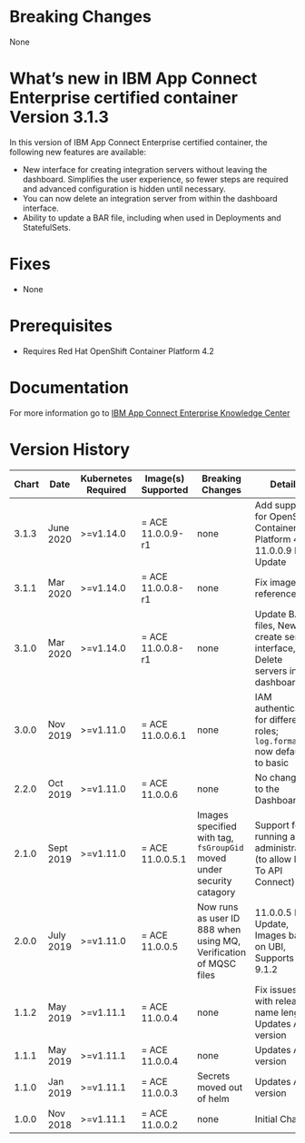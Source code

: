# Breaking Changes

None

# What’s new in IBM App Connect Enterprise certified container Version 3.1.3

In this version of IBM App Connect Enterprise certified container, the following new features are available:

* New interface for creating integration servers without leaving the dashboard. Simplifies the user experience, so fewer steps are required and advanced configuration is hidden until necessary.
* You can now delete an integration server from within the dashboard interface.
* Ability to update a BAR file, including when used in Deployments and StatefulSets.

# Fixes

* None

# Prerequisites

* Requires Red Hat OpenShift Container Platform 4.2

# Documentation

For more information go to [IBM App Connect Enterprise Knowledge Center](https://ibm.biz/ACEv11ContainerDocs)

# Version History

| Chart | Date | Kubernetes Required | Image(s) Supported | Breaking Changes | Details |
| ----- | ---- | ------------------- | ------------------ | ---------------- | ------- |
| 3.1.3 | June 2020 | >=v1.14.0 | = ACE 11.0.0.9-r1 | none | Add support for OpenShift Container Platform 4.4, 11.0.0.9 FP Update |
| 3.1.1 | Mar 2020 | >=v1.14.0 | = ACE 11.0.0.8-r1 | none | Fix image references |
| 3.1.0 | Mar 2020 | >=v1.14.0 | = ACE 11.0.0.8-r1 | none | Update BAR files, New create server interface, Delete servers in dashboard |
| 3.0.0 | Nov 2019 | >=v1.11.0 | = ACE 11.0.0.6.1 | none | IAM authentication for different roles; `log.format` now defaults to basic |
| 2.2.0 | Oct 2019 | >=v1.11.0 | = ACE 11.0.0.6 | none | No changes to the Dashboard |
| 2.1.0 | Sept 2019 | >=v1.11.0 | = ACE 11.0.0.5.1 | Images specified with tag, `fsGroupGid` moved under security catagory | Support for running as an administrator (to allow Push To API Connect) |
| 2.0.0 | July 2019 | >=v1.11.0 | = ACE 11.0.0.5 | Now runs as user ID 888 when using MQ, Verification of MQSC files | 11.0.0.5 FP Update, Images based on UBI, Supports MQ 9.1.2 |
| 1.1.2 | May 2019 | >=v1.11.1 | = ACE 11.0.0.4 | none  | Fix issues with release name length, Updates ACE version |
| 1.1.1 | May 2019 | >=v1.11.1 | = ACE 11.0.0.4  | none | Updates ACE version |
| 1.1.0 | Jan 2019 | >=v1.11.1 | = ACE 11.0.0.3 | Secrets moved out of helm  | Updates ACE version |
| 1.0.0 | Nov 2018 | >=v1.11.1 | = ACE 11.0.0.2 | none |  Initial Chart |